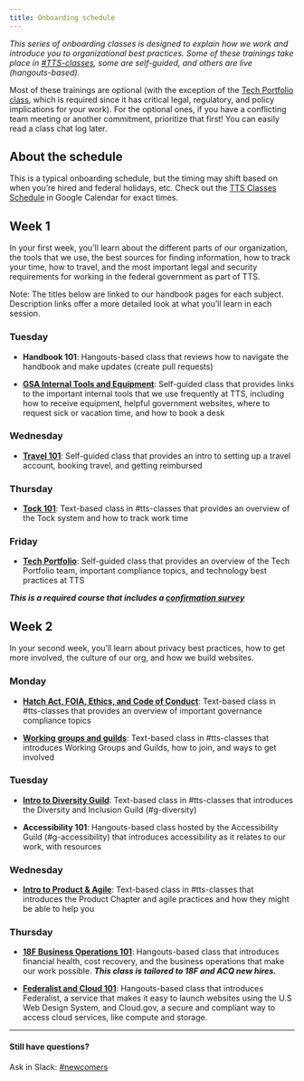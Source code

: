 ```yaml
---
title: Onboarding schedule
---
```


_This series of onboarding classes is designed to explain how we work and introduce you to organizational best practices. Some of these trainings take place in [#TTS-classes](https://gsa-tts.slack.com/messages/TTS-classes/), some are self-guided, and others are live (hangouts-based)._

Most of these trainings are optional (with the exception of the [Tech Portfolio class]({{site.baseurl}}/intro-to-18f-infrastructure), which is required since it has critical legal, regulatory, and policy implications for your work). For the optional ones, if you have a conflicting team meeting or another commitment, prioritize that first! You can easily read a class chat log later.

## About the schedule

This is a typical onboarding schedule, but the timing may shift based on when you’re hired and federal holidays, etc. Check out the [TTS Classes Schedule](https://calendar.google.com/calendar/embed?src=gsa.gov_gi2e1fc66fh4v5in8ogsm0v8oo%40group.calendar.google.com&ctz=America%2FChicago) in Google Calendar for exact times.

## Week 1
In your first week, you’ll learn about the different parts of our organization, the tools that we use, the best sources for finding information, how to track your time, how to travel, and the most important legal and security requirements for working in the federal government as part of TTS.

Note: The titles below are linked to our handbook pages for each subject. Description links offer a more detailed look at what you’ll learn in each session.

### Tuesday
* **Handbook 101**: Hangouts-based class that reviews how to navigate the handbook and make updates (create pull requests)

* [**GSA Internal Tools and Equipment**]({{site.baseurl}}/gsa-internal-tools): Self-guided class that provides links to the important internal tools that we use frequently at TTS, including how to receive equipment, helpful government websites, where to request sick or vacation time, and how to book a desk

### Wednesday

* [**Travel 101**]({{site.baseurl}}/travel-101): Self-guided class that provides an intro to setting up a travel account, booking travel, and getting reimbursed

### Thursday
* [**Tock 101**]({{site.baseurl}}/tock): Text-based class in #tts-classes that provides an overview of the Tock system and how to track work time

### Friday
* [**Tech Portfolio**]({{site.baseurl}}/intro-to-tts-tech-portfolio): Self-guided class that provides an overview of the Tech Portfolio team, important compliance topics, and technology best practices at TTS

***This is a required course that includes a [confirmation survey](https://goo.gl/forms/VP4Ci9Ed3r6UxG6H3)***

## Week 2
In your second week, you’ll learn about privacy best practices, how to get more involved, the culture of our org, and how we build websites.

### Monday
* [**Hatch Act, FOIA, Ethics, and Code of Conduct**](https://github.com/18F/code-of-conduct/blob/master/code-of-conduct.md): Text-based class in #tts-classes that provides an overview of important governance compliance topics

* [**Working groups and guilds**]({{site.baseurl}}/working-groups-and-guilds-101): Text-based class in #tts-classes that introduces Working Groups and Guilds, how to join, and ways to get involved

### Tuesday

* [**Intro to Diversity Guild**]({{site.baseurl}}/diversity): Text-based class in #tts-classes that introduces the Diversity and Inclusion Guild (#g-diversity)

* **Accessibility 101**: Hangouts-based class hosted by the Accessibility Guild (#g-accessibility) that introduces accessibility as it relates to our work, with resources

### Wednesday
* [**Intro to Product & Agile**]({{site.baseurl}}/product): Text-based class in #tts-classes that introduces the Product Chapter and agile practices and how they might be able to help you

### Thursday
* [**18F Business Operations 101**](https://goo.gl/TMPYZ1): Hangouts-based class that introduces financial health, cost recovery, and the business operations that make our work possible.  ***This class is tailored to 18F and ACQ new hires.***

* [**Federalist and Cloud 101**]({{site.baseurl}}/federalist): Hangouts-based class that introduces Federalist, a service that makes it easy to launch websites using the U.S Web Design System, and Cloud.gov, a secure and compliant way to access cloud services, like compute and storage.

---

#### Still have questions?

Ask in Slack: [#newcomers](https://gsa-tts.slack.com/messages/newcomers)
